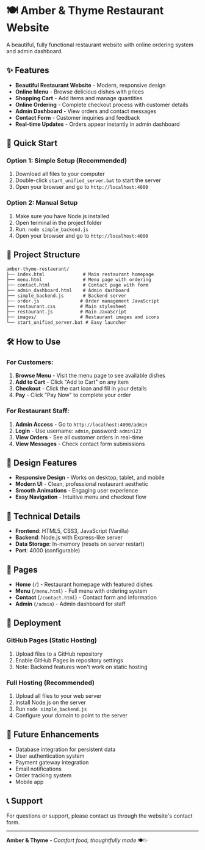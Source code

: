# 🍽️ Amber & Thyme Restaurant Website

A beautiful, fully functional restaurant website with online ordering system and admin dashboard.

## ✨ Features

- **Beautiful Restaurant Website** - Modern, responsive design
- **Online Menu** - Browse delicious dishes with prices
- **Shopping Cart** - Add items and manage quantities
- **Online Ordering** - Complete checkout process with customer details
- **Admin Dashboard** - View orders and contact messages
- **Contact Form** - Customer inquiries and feedback
- **Real-time Updates** - Orders appear instantly in admin dashboard

## 🚀 Quick Start

### Option 1: Simple Setup (Recommended)
1. Download all files to your computer
2. Double-click `start_unified_server.bat` to start the server
3. Open your browser and go to `http://localhost:4000`

### Option 2: Manual Setup
1. Make sure you have Node.js installed
2. Open terminal in the project folder
3. Run: `node simple_backend.js`
4. Open your browser and go to `http://localhost:4000`

## 📁 Project Structure

```
amber-thyme-restaurant/
├── index.html              # Main restaurant homepage
├── menu.html               # Menu page with ordering
├── contact.html            # Contact page with form
├── admin_dashboard.html    # Admin dashboard
├── simple_backend.js       # Backend server
├── order.js               # Order management JavaScript
├── restaurant.css         # Main stylesheet
├── restaurant.js          # Main JavaScript
├── images/                # Restaurant images and icons
└── start_unified_server.bat # Easy launcher
```

## 🛠️ How to Use

### For Customers:
1. **Browse Menu** - Visit the menu page to see available dishes
2. **Add to Cart** - Click "Add to Cart" on any item
3. **Checkout** - Click the cart icon and fill in your details
4. **Pay** - Click "Pay Now" to complete your order

### For Restaurant Staff:
1. **Admin Access** - Go to `http://localhost:4000/admin`
2. **Login** - Use username: `admin`, password: `admin123`
3. **View Orders** - See all customer orders in real-time
4. **View Messages** - Check contact form submissions

## 🎨 Design Features

- **Responsive Design** - Works on desktop, tablet, and mobile
- **Modern UI** - Clean, professional restaurant aesthetic
- **Smooth Animations** - Engaging user experience
- **Easy Navigation** - Intuitive menu and checkout flow

## 🔧 Technical Details

- **Frontend**: HTML5, CSS3, JavaScript (Vanilla)
- **Backend**: Node.js with Express-like server
- **Data Storage**: In-memory (resets on server restart)
- **Port**: 4000 (configurable)

## 📱 Pages

- **Home** (`/`) - Restaurant homepage with featured dishes
- **Menu** (`/menu.html`) - Full menu with ordering system
- **Contact** (`/contact.html`) - Contact form and information
- **Admin** (`/admin`) - Admin dashboard for staff

## 🚀 Deployment

### GitHub Pages (Static Hosting)
1. Upload files to a GitHub repository
2. Enable GitHub Pages in repository settings
3. Note: Backend features won't work on static hosting

### Full Hosting (Recommended)
1. Upload all files to your web server
2. Install Node.js on the server
3. Run `node simple_backend.js`
4. Configure your domain to point to the server

## 🎯 Future Enhancements

- Database integration for persistent data
- User authentication system
- Payment gateway integration
- Email notifications
- Order tracking system
- Mobile app

## 📞 Support

For questions or support, please contact us through the website's contact form.

---

**Amber & Thyme** - *Comfort food, thoughtfully made* 🍽️✨
